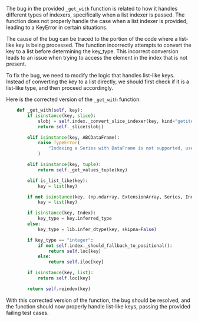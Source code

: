 The bug in the provided `_get_with` function is related to how it handles different types of indexers, specifically when a list indexer is passed. The function does not properly handle the case when a list indexer is provided, leading to a KeyError in certain situations.

The cause of the bug can be traced to the portion of the code where a list-like key is being processed. The function incorrectly attempts to convert the key to a list before determining the key_type. This incorrect conversion leads to an issue when trying to access the element in the index that is not present.

To fix the bug, we need to modify the logic that handles list-like keys. Instead of converting the key to a list directly, we should first check if it is a list-like type, and then proceed accordingly.

Here is the corrected version of the `_get_with` function:

```python
    def _get_with(self, key):
        if isinstance(key, slice):
            slobj = self.index._convert_slice_indexer(key, kind="getitem")
            return self._slice(slobj)

        elif isinstance(key, ABCDataFrame):
            raise TypeError(
                "Indexing a Series with DataFrame is not supported, use the appropriate DataFrame column"
            )

        elif isinstance(key, tuple):
            return self._get_values_tuple(key)

        elif is_list_like(key):
            key = list(key)

        if not isinstance(key, (np.ndarray, ExtensionArray, Series, Index)):
            key = list(key)

        if isinstance(key, Index):
            key_type = key.inferred_type
        else:
            key_type = lib.infer_dtype(key, skipna=False)

        if key_type == "integer":
            if not self.index._should_fallback_to_positional():
                return self.loc[key]
            else:
                return self.iloc[key]

        if isinstance(key, list):
            return self.loc[key]

        return self.reindex(key)
```

With this corrected version of the function, the bug should be resolved, and the function should now properly handle list-like keys, passing the provided failing test cases.
